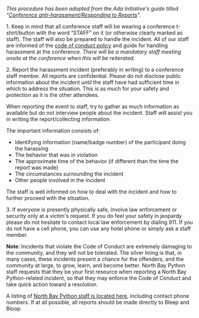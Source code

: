 *This procedure has been adopted from the Ada Initiative's guide titled "[Conference anti-harassment/Responding to Reports](http://geekfeminism.wikia.com/wiki/Conference_anti-harassment/Responding_to_reports "Ada Initive Anti-harassment Guide on Responding to Reports")".*

1\. Keep in mind that all conference staff will be wearing a conference t-shirt/button with the word “STAFF” on it (or otherwise clearly marked as staff). The staff will also be prepared to handle the incident. All of our staff are informed of the [code of conduct policy](/code-of-conduct "North Bay Python Code of Conduct") and guide for handling harassment at the conference. *There will be a mandatory staff meeting onsite at the conference when this will be reiterated.*

2\. Report the harassment incident (preferably in writing) to a conference staff member. All reports are confidential. Please do not disclose public information about the incident until the staff have had sufficient time in which to address the situation. This is as much for your safety and protection as it is the other attendees.

When reporting the event to staff, try to gather as much information as available but do not interview people about the incident. Staff will assist you in writing the report/collecting information.

The important information consists of:

- Identifying information (name/badge number) of the participant doing the harassing
- The behavior that was in violation
- The approximate time of the behavior (if different than the time the report was made)
- The circumstances surrounding the incident
- Other people involved in the incident

The staff is well informed on how to deal with the incident and how to further proceed with the situation.

3\. If everyone is presently physically safe, involve law enforcement or security only at a victim's request. If you do feel your safety in jeopardy please do not hesitate to contact local law enforcement by dialing 911. If you do not have a cell phone, you can use any hotel phone or simply ask a staff member.

**Note**: Incidents that violate the Code of Conduct are extremely damaging to the community, and they will not be tolerated. The silver lining is that, in many cases, these incidents present a chance for the offenders, and the community at large, to grow, learn, and become better. North Bay Python staff requests that they be your first resource when reporting a North Bay Python-related incident, so that they may enforce the Code of Conduct and take quick action toward a resolution.

A listing of [North Bay Python staff is located here](/about/team "About the North Bay Python team"), including contact phone numbers. If at all possible, all reports should be made directly to Bleep and Bloop.